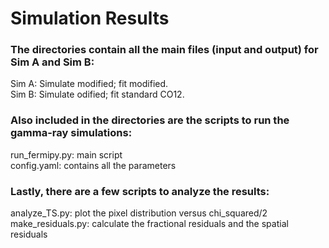 # Simulation Results
### The directories contain all the main files (input and output) for Sim A and Sim B: <br />
Sim A: Simulate modified; fit modified.<br />
Sim B: Simulate odified; fit standard CO12.<br />

### Also included in the directories are the scripts to run the gamma-ray simulations:<br />
run_fermipy.py: main script<br />
config.yaml: contains all the parameters

### Lastly, there are a few scripts to analyze the results:<br />
analyze_TS.py: plot the pixel distribution versus chi_squared/2
make_residuals.py: calculate the fractional residuals and the spatial residuals
